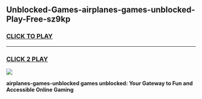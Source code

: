 
## Unblocked-Games-airplanes-games-unblocked-Play-Free-sz9kp
<h3>
<a href="https://premium76.site?title=airplanes-games-unblocked&ref=22A">CLICK TO PLAY</a></h3>
<hr>

<h3>
<a href="https://premium76.site?title=airplanes-games-unblocked&ref=22A">CLICK 2 PLAY</a>
  
</h3>

<a href="https://premium76.site?title=airplanes-games-unblocked&ref=22A"><img src="https://clearcache.store/games.png"></a>


**airplanes-games-unblocked games unblocked: Your Gateway to Fun and Accessible Online Gaming**
